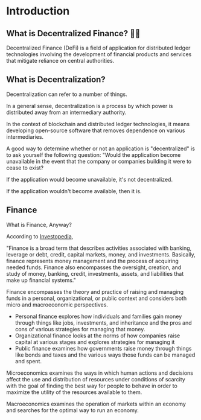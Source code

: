 # Introduction

## **What is Decentralized Finance?** 🤷‍♂️

Decentralized Finance \(DeFi\) is a field of application for distributed ledger technologies involving the development of financial products and services that mitigate reliance on central authorities.

## What is Decentralization?

Decentralization can refer to a number of things.

In a general sense, decentralization is a process by which power is distributed away from an intermediary authority.

In the context of blockchain and distributed ledger technologies, it means developing open-source software that removes dependence on various intermediaries.

A good way to determine whether or not an application is "decentralized" is to ask yourself the following question: "Would the application become unavailable in the event that the company or companies building it were to cease to exist?

If the application would become unavailable, it's not decentralized.

If the application wouldn't become available, then it is. 

## Finance

What is Finance, Anyway?

According to [Investopedia](https://www.investopedia.com/ask/answers/what-is-finance/),

"Finance is a broad term that describes activities associated with banking, leverage or debt, credit, capital markets, money, and investments. Basically, finance represents money management and the process of acquiring needed funds. Finance also encompasses the oversight, creation, and study of money, banking, credit, investments, assets, and liabilities that make up financial systems."

Finance encompasses the theory and practice of raising and managing funds in a personal, organizational, or public context and considers both micro and macroeconomic perspectives. 

* Personal finance explores how individuals and families gain money through things like jobs, investments, and inheritance and the pros and cons of various strategies for managing that money. 
* Organizational finance looks at the norms of how companies raise capital at various stages and explores strategies for managing it 
* Public finance examines how governments raise money through things like bonds and taxes and the various ways those funds can be managed and spent.

Microeconomics examines the ways in which human actions and decisions affect  the use and distribution of resources under conditions of scarcity with the goal of finding the best way for people to behave in order to maximize the utility of the resources available to them.

Macroeconomics examines the operation of markets within an economy and searches for the optimal way to run an economy.

